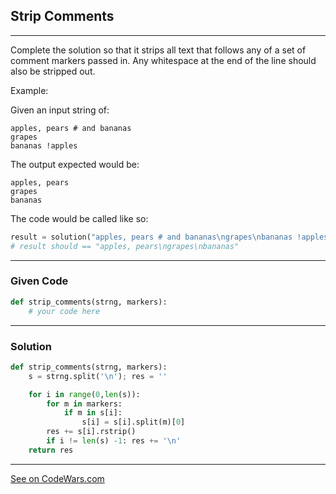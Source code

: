 ## Strip Comments
---
Complete the solution so that it strips all text that follows any of a set of comment markers passed in. Any whitespace at the end of the line should also be stripped out.

Example:

Given an input string of:

```
apples, pears # and bananas
grapes
bananas !apples

```

The output expected would be:

```
apples, pears
grapes
bananas

```

The code would be called like so:

```python
result = solution("apples, pears # and bananas\ngrapes\nbananas !apples", ["#", "!"])
# result should == "apples, pears\ngrapes\nbananas"
```


---
### Given Code

```python
def strip_comments(strng, markers):
    # your code here
```

---

### Solution

```python
def strip_comments(strng, markers):
    s = strng.split('\n'); res = ''

    for i in range(0,len(s)):
        for m in markers:
            if m in s[i]:
                s[i] = s[i].split(m)[0]
        res += s[i].rstrip()
        if i != len(s) -1: res += '\n'
    return res
```

---
[See on CodeWars.com](https://www.codewars.com/kata/51c8e37cee245da6b40000bd)